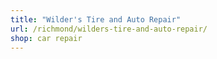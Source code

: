 ```yaml
---
title: "Wilder's Tire and Auto Repair"
url: /richmond/wilders-tire-and-auto-repair/
shop: car repair
---
```

